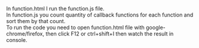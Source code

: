 In function.html I run the function.js file.<br>
In function.js you count quantity of callback functions for each function and sort them by that count.<br>
To run the code you need to open function.html file with google-chrome/firefox, then click F12 or ctrl+shift+I then watch the result in console.<br>
